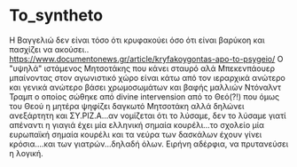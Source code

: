 # To_syntheto
Η Βαγγελιώ δεν είναι τόσο ότι κρυφακούει όσο ότι είναι βαρύκοη και πασχίζει να ακούσει..   https://www.documentonews.gr/article/kryfakoygontas-apo-to-psygeio/
Ο "υψηλά" ιστάμενος Μητσοτάκης που κάνει σταυρό αλά Μπεκενπάουερ μπαίνοντας στον αγωνιστικό χώρο είναι κάτω από τον ιεραρχικά ανώτερο και γενικά ανώτερο βάσει χρωμοσωμάτων και βαφής μαλλιών Ντόναλντ Τραμπ ο οποίος σώθηκε από divine intervension από το Θεό(?!) που όμως του Θεού η μητέρα ψηφίζει
δαγκωτό Μητσοτάκη αλλά δηλώνει ανεξάρτητη και ΣΥ.ΡΙΖ.Α...αν νομίζεται ότι το λύσαμε, δεν το λύσαμε γιατί απέναντι η γιαγιά έχει μία ελληνική σημαία κουρέλι...το σχολείο μία ευρωπαϊκή σημαία κουρέλι και τα νεύρα των δασκάλων έχουν γίνει κρόσια....και των γιατρών...δηλαδή όλων. Ειρήνη αδέρφια, να πρυτανεύσει η λογική.
